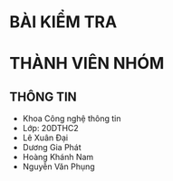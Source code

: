 # BÀI KIỂM TRA
# THÀNH VIÊN NHÓM
## THÔNG TIN
* Khoa Công nghệ thông tin
* Lớp: 20DTHC2
* Lê Xuân Đại   
* Dương Gia Phát
* Hoàng Khánh Nam
* Nguyễn Văn Phụng